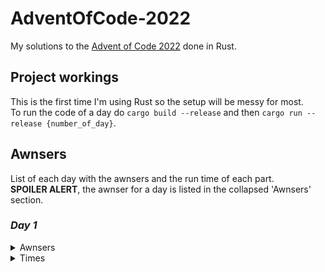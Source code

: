 # AdventOfCode-2022
My solutions to the [Advent of Code 2022](https://adventofcode.com/2022) done in Rust.

## Project workings
This is the first time I'm using Rust so the setup will be messy for most.  
To run the code of a day do `cargo build --release` and then `cargo run --release {number_of_day}`.

## Awnsers
List of each day with the awnsers and the run time of each part.  
**SPOILER ALERT**, the awnser for a day is listed in the collapsed 'Awnsers' section.

### *Day 1*
<details><summary>Awnsers</summary><p>

1. 72240
2. 208622
</p></details>
<details><summary>Times</summary><p>

1. 0.2884 ms
2. 0.2422 ms
</p></details>